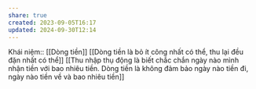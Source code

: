 ```yaml
---
share: true
created: 2023-09-05T16:17
updated: 2024-09-30T12:14
---
```

Khái niệm:: [[Dòng tiền]]
[[Dòng tiền là bỏ ít công nhất có thể, thu lại đều đặn nhất có thể]]
[[Thu nhập thụ động là biết chắc chắn ngày nào mình nhận tiền với bao nhiêu tiền. Dòng tiền là không đảm bảo ngày nào tiền đi, ngày nào tiền về và bao nhiêu tiền]]